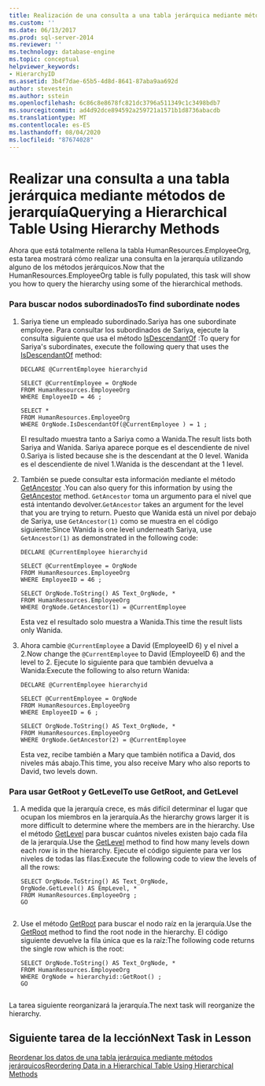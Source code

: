 ```yaml
---
title: Realización de una consulta a una tabla jerárquica mediante métodos de jerarquía | Microsoft Docs
ms.custom: ''
ms.date: 06/13/2017
ms.prod: sql-server-2014
ms.reviewer: ''
ms.technology: database-engine
ms.topic: conceptual
helpviewer_keywords:
- HierarchyID
ms.assetid: 3b4f7dae-65b5-4d8d-8641-87aba9aa692d
author: stevestein
ms.author: sstein
ms.openlocfilehash: 6c86c8e8678fc821dc3796a511349c1c3498bdb7
ms.sourcegitcommit: ad4d92dce894592a259721a1571b1d8736abacdb
ms.translationtype: MT
ms.contentlocale: es-ES
ms.lasthandoff: 08/04/2020
ms.locfileid: "87674028"
---
```

# <a name="querying-a-hierarchical-table-using-hierarchy-methods"></a><span data-ttu-id="60962-102">Realizar una consulta a una tabla jerárquica mediante métodos de jerarquía</span><span class="sxs-lookup"><span data-stu-id="60962-102">Querying a Hierarchical Table Using Hierarchy Methods</span></span>
  <span data-ttu-id="60962-103">Ahora que está totalmente rellena la tabla HumanResources.EmployeeOrg, esta tarea mostrará cómo realizar una consulta en la jerarquía utilizando alguno de los métodos jerárquicos.</span><span class="sxs-lookup"><span data-stu-id="60962-103">Now that the HumanResources.EmployeeOrg table is fully populated, this task will show you how to query the hierarchy using some of the hierarchical methods.</span></span>  
  
### <a name="to-find-subordinate-nodes"></a><span data-ttu-id="60962-104">Para buscar nodos subordinados</span><span class="sxs-lookup"><span data-stu-id="60962-104">To find subordinate nodes</span></span>  
  
1.  <span data-ttu-id="60962-105">Sariya tiene un empleado subordinado.</span><span class="sxs-lookup"><span data-stu-id="60962-105">Sariya has one subordinate employee.</span></span> <span data-ttu-id="60962-106">Para consultar los subordinados de Sariya, ejecute la consulta siguiente que usa el método [IsDescendantOf](/sql/t-sql/data-types/isdescendantof-database-engine) :</span><span class="sxs-lookup"><span data-stu-id="60962-106">To query for Sariya's subordinates, execute the following query that uses the [IsDescendantOf](/sql/t-sql/data-types/isdescendantof-database-engine) method:</span></span>  
  
    ```  
    DECLARE @CurrentEmployee hierarchyid  
  
    SELECT @CurrentEmployee = OrgNode  
    FROM HumanResources.EmployeeOrg  
    WHERE EmployeeID = 46 ;  
  
    SELECT *  
    FROM HumanResources.EmployeeOrg  
    WHERE OrgNode.IsDescendantOf(@CurrentEmployee ) = 1 ;  
    ```  
  
     <span data-ttu-id="60962-107">El resultado muestra tanto a Sariya como a Wanida.</span><span class="sxs-lookup"><span data-stu-id="60962-107">The result lists both Sariya and Wanida.</span></span> <span data-ttu-id="60962-108">Sariya aparece porque es el descendiente de nivel 0.</span><span class="sxs-lookup"><span data-stu-id="60962-108">Sariya is listed because she is the descendant at the 0 level.</span></span> <span data-ttu-id="60962-109">Wanida es el descendiente de nivel 1.</span><span class="sxs-lookup"><span data-stu-id="60962-109">Wanida is the descendant at the 1 level.</span></span>  
  
2.  <span data-ttu-id="60962-110">También se puede consultar esta información mediante el método [GetAncestor](/sql/t-sql/data-types/getancestor-database-engine) .</span><span class="sxs-lookup"><span data-stu-id="60962-110">You can also query for this information by using the [GetAncestor](/sql/t-sql/data-types/getancestor-database-engine) method.</span></span> <span data-ttu-id="60962-111">`GetAncestor` toma un argumento para el nivel que está intentando devolver.</span><span class="sxs-lookup"><span data-stu-id="60962-111">`GetAncestor` takes an argument for the level that you are trying to return.</span></span> <span data-ttu-id="60962-112">Puesto que Wanida está un nivel por debajo de Sariya, use `GetAncestor(1)` como se muestra en el código siguiente:</span><span class="sxs-lookup"><span data-stu-id="60962-112">Since Wanida is one level underneath Sariya, use `GetAncestor(1)` as demonstrated in the following code:</span></span>  
  
    ```  
    DECLARE @CurrentEmployee hierarchyid  
  
    SELECT @CurrentEmployee = OrgNode  
    FROM HumanResources.EmployeeOrg  
    WHERE EmployeeID = 46 ;  
  
    SELECT OrgNode.ToString() AS Text_OrgNode, *  
    FROM HumanResources.EmployeeOrg  
    WHERE OrgNode.GetAncestor(1) = @CurrentEmployee  
    ```  
  
     <span data-ttu-id="60962-113">Esta vez el resultado solo muestra a Wanida.</span><span class="sxs-lookup"><span data-stu-id="60962-113">This time the result lists only Wanida.</span></span>  
  
3.  <span data-ttu-id="60962-114">Ahora cambie `@CurrentEmployee` a David (EmployeeID 6) y el nivel a 2.</span><span class="sxs-lookup"><span data-stu-id="60962-114">Now change the `@CurrentEmployee` to David (EmployeeID 6) and the level to 2.</span></span> <span data-ttu-id="60962-115">Ejecute lo siguiente para que también devuelva a Wanida:</span><span class="sxs-lookup"><span data-stu-id="60962-115">Execute the following to also return Wanida:</span></span>  
  
    ```  
    DECLARE @CurrentEmployee hierarchyid  
  
    SELECT @CurrentEmployee = OrgNode  
    FROM HumanResources.EmployeeOrg  
    WHERE EmployeeID = 6 ;  
  
    SELECT OrgNode.ToString() AS Text_OrgNode, *  
    FROM HumanResources.EmployeeOrg  
    WHERE OrgNode.GetAncestor(2) = @CurrentEmployee  
    ```  
  
     <span data-ttu-id="60962-116">Esta vez, recibe también a Mary que también notifica a David, dos niveles más abajo.</span><span class="sxs-lookup"><span data-stu-id="60962-116">This time, you also receive Mary who also reports to David, two levels down.</span></span>  
  
### <a name="to-use-getroot-and-getlevel"></a><span data-ttu-id="60962-117">Para usar GetRoot y GetLevel</span><span class="sxs-lookup"><span data-stu-id="60962-117">To use GetRoot, and GetLevel</span></span>  
  
1.  <span data-ttu-id="60962-118">A medida que la jerarquía crece, es más difícil determinar el lugar que ocupan los miembros en la jerarquía.</span><span class="sxs-lookup"><span data-stu-id="60962-118">As the hierarchy grows larger it is more difficult to determine where the members are in the hierarchy.</span></span> <span data-ttu-id="60962-119">Use el método [GetLevel](/sql/t-sql/data-types/getlevel-database-engine) para buscar cuántos niveles existen bajo cada fila de la jerarquía.</span><span class="sxs-lookup"><span data-stu-id="60962-119">Use the [GetLevel](/sql/t-sql/data-types/getlevel-database-engine) method to find how many levels down each row is in the hierarchy.</span></span> <span data-ttu-id="60962-120">Ejecute el código siguiente para ver los niveles de todas las filas:</span><span class="sxs-lookup"><span data-stu-id="60962-120">Execute the following code to view the levels of all the rows:</span></span>  
  
    ```  
    SELECT OrgNode.ToString() AS Text_OrgNode,   
    OrgNode.GetLevel() AS EmpLevel, *  
    FROM HumanResources.EmployeeOrg ;  
    GO  
  
    ```  
  
2.  <span data-ttu-id="60962-121">Use el método [GetRoot](/sql/t-sql/data-types/getroot-database-engine) para buscar el nodo raíz en la jerarquía.</span><span class="sxs-lookup"><span data-stu-id="60962-121">Use the [GetRoot](/sql/t-sql/data-types/getroot-database-engine) method to find the root node in the hierarchy.</span></span> <span data-ttu-id="60962-122">El código siguiente devuelve la fila única que es la raíz:</span><span class="sxs-lookup"><span data-stu-id="60962-122">The following code returns the single row which is the root:</span></span>  
  
    ```  
    SELECT OrgNode.ToString() AS Text_OrgNode, *  
    FROM HumanResources.EmployeeOrg  
    WHERE OrgNode = hierarchyid::GetRoot() ;  
    GO  
  
    ```  
  
 <span data-ttu-id="60962-123">La tarea siguiente reorganizará la jerarquía.</span><span class="sxs-lookup"><span data-stu-id="60962-123">The next task will reorganize the hierarchy.</span></span>  
  
## <a name="next-task-in-lesson"></a><span data-ttu-id="60962-124">Siguiente tarea de la lección</span><span class="sxs-lookup"><span data-stu-id="60962-124">Next Task in Lesson</span></span>  
 [<span data-ttu-id="60962-125">Reordenar los datos de una tabla jerárquica mediante métodos jerárquicos</span><span class="sxs-lookup"><span data-stu-id="60962-125">Reordering Data in a Hierarchical Table Using Hierarchical Methods</span></span>](lesson-2-4-reordering-data-in-a-hierarchical-table-using-hierarchical-methods.md)  
  
  
